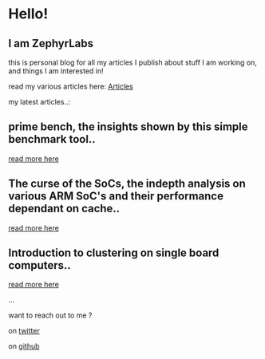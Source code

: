 <audio autoplay loop>
  <source src="/music/lush.mp3" type="audio/mpeg">
</audio>

# Hello!  
## I am ZephyrLabs
this is personal blog for all my articles I publish about stuff I am working on, and things I am interested in!

read my various articles here: [Articles](https://zephyrlabs.github.io/articles/)

my latest articles..: 
  
## prime bench,  the insights shown by this simple benchmark tool.. 
[read more here](https://zephyrlabs.github.io/articles/1/)

## The curse of the SoCs, the indepth analysis on various ARM SoC's and their performance dependant on cache..
[read more here](https://zephyrlabs.github.io/articles/2/)

## Introduction to clustering on single board computers..
[read more here](https://zephyrlabs.github.io/articles/5/)

...

want to reach out to me  ?

on [twitter](https://twitter.com/SravanSenthiln1/)

on [github](https://github.com/ZephyrLabs/)
